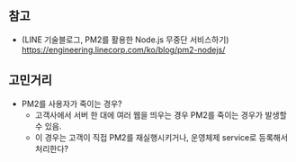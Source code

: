 
## 참고
- (LINE 기술블로그, PM2를 활용한 Node.js 무중단 서비스하기) https://engineering.linecorp.com/ko/blog/pm2-nodejs/


## 고민거리 
- PM2를 사용자가 죽이는 경우?
  - 고객사에서 서버 한 대에 여러 웹을 띄우는 경우 PM2를 죽이는 경우가 발생할 수 있음.
  - 이 경우는 고객이 직접 PM2를 재실행시키거나, 운영체제 service로 등록해서 처리한다?